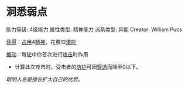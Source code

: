 # 洞悉弱点

能力等级: 4级能力
属性类型: 精神能力
派系类型: 异能
Creator: William Pucs

<aside>

[获得](https://www.notion.so/1b3d619a067b8027ba38e2c1caf9d84b?pvs=21)：[占用](https://www.notion.so/1b3d619a067b8028a794de6ceed96ec0?pvs=21)4[精神](https://www.notion.so/1b3d619a067b800a8da5d96dd60be2b1?pvs=21)，花费12[潜能](https://www.notion.so/1b3d619a067b80c2bdb4c721adc30021?pvs=21)

</aside>

<aside>

[被动](https://www.notion.so/1b3d619a067b8041a000ebc294fff708?pvs=21)：每[轮](https://www.notion.so/1b3d619a067b80aeb62df5a99bfb8a82?pvs=21)中你首次进行[攻击](https://www.notion.so/1b5d619a067b80ab8482e091a267f3f3?pvs=21)时作用

- 计算此次攻击时，受击者的[防护](https://www.notion.so/1b3d619a067b806e8bd4c7265f5a00fa?pvs=21)可因[穿透](https://www.notion.so/1b4d619a067b80f9ac25d2f6f7bc3efc?pvs=21)而降至0以下。
</aside>

*聪明人总是擅长扩大自己的优势。*